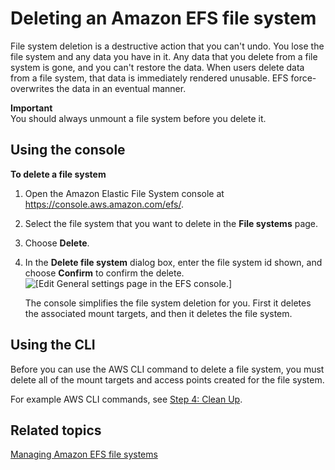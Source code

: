 # Deleting an Amazon EFS file system<a name="delete-efs-fs"></a>

File system deletion is a destructive action that you can't undo\. You lose the file system and any data you have in it\. Any data that you delete from a file system is gone, and you can't restore the data\. When users delete data from a file system, that data is immediately rendered unusable\. EFS force\-overwrites the data in an eventual manner\.

**Important**  
You should always unmount a file system before you delete it\.

## Using the console<a name="manage-delete-fs-console"></a>

**To delete a file system**

1. Open the Amazon Elastic File System console at [https://console\.aws\.amazon\.com/efs/](https://console.aws.amazon.com/efs/)\.

1. Select the file system that you want to delete in the **File systems** page\.

1. Choose **Delete**\.

1. In the **Delete file system** dialog box, enter the file system id shown, and choose **Confirm** to confirm the delete\.  
![\[Edit General settings page in the EFS console.\]](http://docs.aws.amazon.com/efs/latest/ug/images/console2-delete-fs-efs.png)

   The console simplifies the file system deletion for you\. First it deletes the associated mount targets, and then it deletes the file system\.

## Using the CLI<a name="manage-delete-fs-cli"></a>

Before you can use the AWS CLI command to delete a file system, you must delete all of the mount targets and access points created for the file system\. 

For example AWS CLI commands, see [Step 4: Clean Up](wt1-clean-up.md)\. 

## Related topics<a name="manage-delete-fs-related"></a>

 [Managing Amazon EFS file systems](managing.md) 